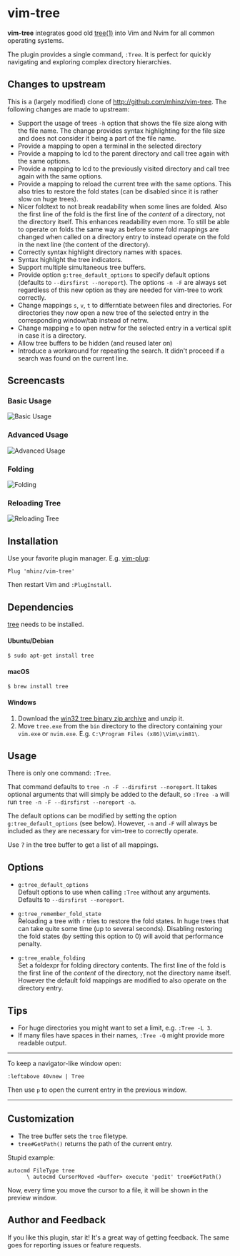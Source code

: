 # vim-tree

**vim-tree** integrates good old [tree(1)](http://mama.indstate.edu/users/ice/tree) into
Vim and Nvim for all common operating systems.

The plugin provides a single command, `:Tree`. It is perfect
for quickly navigating and exploring complex directory hierarchies.

## Changes to upstream

This is a (largely modified) clone of http://github.com/mhinz/vim-tree.
The following changes are made to upstream:

- Support the usage of trees `-h` option that shows the file size along
  with the file name. The change provides syntax highlighting for the file
  size and does not consider it being a part of the file name.
- Provide a mapping to open a terminal in the selected directory
- Provide a mapping to lcd to the parent directory and call tree again with
  the same options.
- Provide a mapping to lcd to the previously visited directory and call
  tree again with the same options.
- Provide a mapping to reload the current tree with the same options.
  This also tries to restore the fold states (can be disabled since it is
  rather slow on huge trees).
- Nicer foldtext to not break readability when some lines are folded.
  Also the first line of the fold is the first line of the _content_ of a
  directory, not the directory itself. This enhances readability even more.
  To still be able to operate on folds the same way as before some fold
  mappings are changed when called on a directory entry to instead operate
  on the fold in the next line (the content of the directory).
- Correctly syntax highlight directory names with spaces.
- Syntax highlight the tree indicators.
- Support multiple simultaneous tree buffers.
- Provide option `g:tree_default_options` to specify default options
  (defaults to `--dirsfirst --noreport`). The options `-n -F` are always
  set regardless of this new option as they are needed for vim-tree to work
  correctly.
- Change mappings `s`, `v`, `t` to differntiate between files and
  directories. For directories they now open a new tree of the selected entry in
  the corresponding window/tab instead of netrw.
- Change mapping `e` to open netrw for the selected entry in a vertical
  split in case it is a directory.
- Allow tree buffers to be hidden (and reused later on)
- Introduce a workaround for repeating the search. It didn't proceed if a
  search was found on the current line.

## Screencasts

### Basic Usage
![Basic Usage](./vim-tree-basic.svg)
### Advanced Usage
![Advanced Usage](./vim-tree-advanced.svg)
### Folding
![Folding](./vim-tree-folding.svg)
### Reloading Tree
![Reloading Tree](./vim-tree-reload.svg)

## Installation

Use your favorite plugin manager. E.g. [vim-plug](https://github.com/junegunn/vim-plug):

    Plug 'mhinz/vim-tree'

Then restart Vim and `:PlugInstall`.

## Dependencies

[tree](http://mama.indstate.edu/users/ice/tree) needs to be installed.

#### Ubuntu/Debian

    $ sudo apt-get install tree

#### macOS

    $ brew install tree

#### Windows

1. Download the [win32 tree binary zip archive](http://downloads.sourceforge.net/gnuwin32/tree-1.5.2.2-bin.zip) and unzip it.
1. Move `tree.exe` from the `bin` directory to the directory containing your
   `vim.exe` or `nvim.exe`. E.g. `C:\Program Files (x86)\Vim\vim81\`.

## Usage

There is only one command: `:Tree`.

That command defaults to `tree -n -F --dirsfirst --noreport`. It takes optional
arguments that will simply be added to the default, so `:Tree -a` will run `tree
-n -F --dirsfirst --noreport -a`.

The default options can be modified by setting the option
`g:tree_default_options` (see below). However, `-n` and `-F` will always be
included as they are necessary for vim-tree to correctly operate.

Use <kbd>?</kbd> in the tree buffer to get a list of all mappings.

## Options

- `g:tree_default_options`  
  Default options to use when calling `:Tree`
  without any arguments. Defaults to `--dirsfirst --noreport`.

- `g:tree_remember_fold_state`  
  Reloading a tree with `r` tries to restore
  the fold states. In huge trees that can take quite some time (up to
  several seconds). Disabling restoring the fold states (by setting this
  option to 0) will avoid that performance penalty.

- `g:tree_enable_folding`  
  Set a foldexpr for folding directory contents. The first line of the fold
  is the first line of the _content_ of the directory, not the directory
  name itself. However the default fold mappings are modified to also
  operate on the directory entry.
  
## Tips

- For huge directories you might want to set a limit, e.g. `:Tree -L 3`.
- If many files have spaces in their names, `:Tree -Q` might provide more
  readable output.

---

To keep a navigator-like window open:

```vim
:leftabove 40vnew | Tree
```

Then use `p` to open the current entry in the previous window.

---

## Customization

- The tree buffer sets the `tree` filetype.
- `tree#GetPath()` returns the path of the current entry.

Stupid example:

```vim
autocmd FileType tree
      \ autocmd CursorMoved <buffer> execute 'pedit' tree#GetPath()
```

Now, every time you move the cursor to a file, it will be shown in the preview
window.

## Author and Feedback

If you like this plugin, star it! It's a great way of getting feedback. The same
goes for reporting issues or feature requests.
